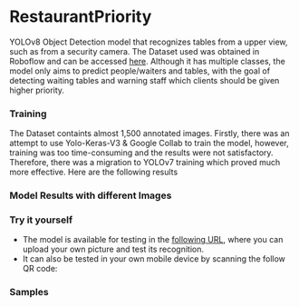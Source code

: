 # RestaurantPriority
YOLOv8 Object Detection model that recognizes tables from a upper view, such as from a security camera. The Dataset used was obtained in Roboflow and can be accessed [here](https://universe.roboflow.com/new-workspace-rshoj/luis/dataset/1). Although it has multiple classes, the model only aims to predict people/waiters and tables, with the goal of detecting waiting tables and warning staff which clients should be given higher priority.

### Training
The Dataset containts almost 1,500 annotated images. Firstly, there was an attempt to use Yolo-Keras-V3 & Google Collab to train the model, however, training was too time-consuming and the results were not satisfactory. Therefore, there was a migration to YOLOv7 training which proved much more effective. Here are the following results


### Model Results with different Images

### Try it yourself
- The model is available for testing in the [following URL](https://detect.roboflow.com/?model=restaurant-tables-ymr9k&version=4&api_key=4DoXpwcq4LOWCz9iZkq0), where you can upload your own picture and test its recognition.
- It can also be tested in your own mobile device by scanning the follow QR code:

### Samples

